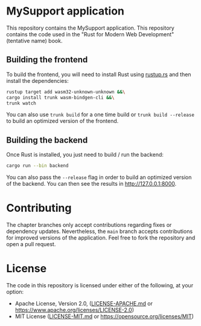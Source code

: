 # MySupport application

This repository contains the MySupport application. This repository contains the code used in the
"Rust for Modern Web Development" (tentative name) book.

## Building the frontend

To build the frontend, you will need to install Rust using [rustup.rs](https://rustup.rs/) and then
install the dependencies:

```bash
rustup target add wasm32-unknown-unknown &&\
cargo install trunk wasm-bindgen-cli &&\
trunk watch
```

You can also use `trunk build` for a one time build or `trunk build --release` to build an
optimized version of the frontend.

## Building the backend

Once Rust is installed, you just need to build / run the backend:

```bash
cargo run --bin backend
```

You can also pass the `--release` flag in order to build an optimized version of the backend. You
can then see the results in <http://127.0.0.1:8000>.

# Contributing

The chapter branches only accept contributions regarding fixes or dependency updates. Nevertheless,
the `main` branch accepts contributions for improved versions of the application. Feel free to fork
the repository and open a pull request.

# License

The code in this repository is licensed under either of the following, at your option:

- Apache License, Version 2.0, ([LICENSE-APACHE.md](LICENSE-APACHE.md) or
  <https://www.apache.org/licenses/LICENSE-2.0>)
- MIT License ([LICENSE-MIT.md](LICENSE-MIT.md) or <https://opensource.org/licenses/MIT>)

